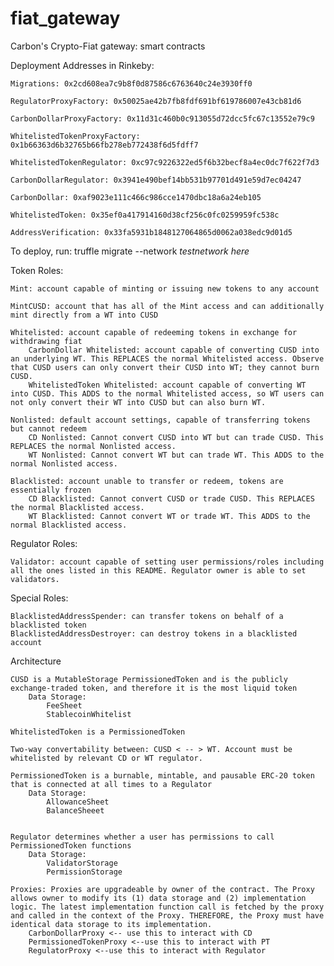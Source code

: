 # fiat_gateway
Carbon's Crypto-Fiat gateway: smart contracts

Deployment Addresses in Rinkeby:

	Migrations: 0x2cd608ea7c9b8f0d87586c6763640c24e3930ff0

	RegulatorProxyFactory: 0x50025ae42b7fb8fdf691bf619786007e43cb81d6

	CarbonDollarProxyFactory: 0x11d31c460b0c913055d72dcc5fc67c13552e79c9

	WhitelistedTokenProxyFactory: 0x1b66363d6b32765b66fb278eb772438f6d5fdff7

	WhitelistedTokenRegulator: 0xc97c9226322ed5f6b32becf8a4ec0dc7f622f7d3

	CarbonDollarRegulator: 0x3941e490bef14bb531b97701d491e59d7ec04247

	CarbonDollar: 0xaf9023e111c466c986cce1470dbc18a6a24eb105

	WhitelistedToken: 0x35ef0a417914160d38cf256c0fc0259959fc538c

	AddressVerification: 0x33fa5931b1848127064865d0062a038edc9d01d5

To deploy, run:
truffle migrate --network *testnetwork here*

Token Roles:

	Mint: account capable of minting or issuing new tokens to any account

	MintCUSD: account that has all of the Mint access and can additionally mint directly from a WT into CUSD

	Whitelisted: account capable of redeeming tokens in exchange for withdrawing fiat
		CarbonDollar Whitelisted: account capable of converting CUSD into an underlying WT. This REPLACES the normal Whitelisted access. Observe that CUSD users can only convert their CUSD into WT; they cannot burn CUSD.
		WhitelistedToken Whitelisted: account capable of converting WT into CUSD. This ADDS to the normal Whitelisted access, so WT users can not only convert their WT into CUSD but can also burn WT.

	Nonlisted: default account settings, capable of transferring tokens but cannot redeem
		CD Nonlisted: Cannot convert CUSD into WT but can trade CUSD. This REPLACES the normal Nonlisted access.
		WT Nonlisted: Cannot convert WT but can trade WT. This ADDS to the normal Nonlisted access.

	Blacklisted: account unable to transfer or redeem, tokens are essentially frozen
		CD Blacklisted: Cannot convert CUSD or trade CUSD. This REPLACES the normal Blacklisted access.
		WT Blacklisted: Cannot convert WT or trade WT. This ADDS to the normal Blacklisted access.

Regulator Roles:

	Validator: account capable of setting user permissions/roles including all the ones listed in this README. Regulator owner is able to set validators.

Special Roles:

	BlacklistedAddressSpender: can transfer tokens on behalf of a blacklisted token
	BlacklistedAddressDestroyer: can destroy tokens in a blacklisted account

Architecture

	CUSD is a MutableStorage PermissionedToken and is the publicly exchange-traded token, and therefore it is the most liquid token
		Data Storage:
			FeeSheet
			StablecoinWhitelist

	WhitelistedToken is a PermissionedToken

	Two-way convertability between: CUSD < -- > WT. Account must be whitelisted by relevant CD or WT regulator.

	PermissionedToken is a burnable, mintable, and pausable ERC-20 token that is connected at all times to a Regulator
		Data Storage:
			AllowanceSheet
			BalanceSheeet


	Regulator determines whether a user has permissions to call PermissionedToken functions
		Data Storage:
			ValidatorStorage
			PermissionStorage

	Proxies: Proxies are upgradeable by owner of the contract. The Proxy allows owner to modify its (1) data storage and (2) implementation logic. The latest implementation function call is fetched by the proxy and called in the context of the Proxy. THEREFORE, the Proxy must have identical data storage to its implementation.
		CarbonDollarProxy <-- use this to interact with CD
		PermissionedTokenProxy <--use this to interact with PT
		RegulatorProxy <--use this to interact with Regulator
